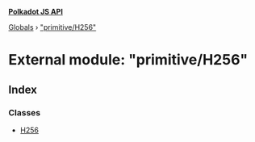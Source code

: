 **[Polkadot JS API](../README.md)**

[Globals](../globals.md) › [&quot;primitive/H256&quot;](_primitive_h256_.md)

# External module: "primitive/H256"

## Index

### Classes

* [H256](../classes/_primitive_h256_.h256.md)